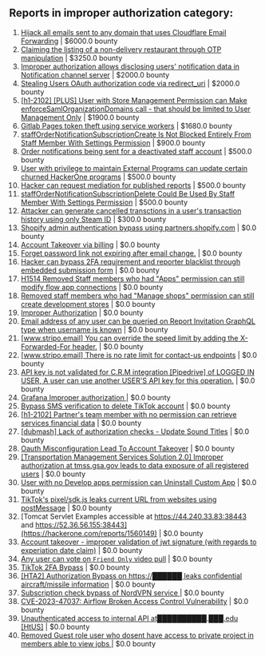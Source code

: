## Reports in improper authorization category:
1. [Hijack all emails sent to any domain that uses Cloudflare Email Forwarding](https://hackerone.com/reports/1419341) | $6000.0 bounty
2. [Claiming the listing of a non-delivery restaurant through OTP manipulation](https://hackerone.com/reports/1330529) | $3250.0 bounty
3. [Improper authorization allows disclosing users' notification data in Notification channel server](https://hackerone.com/reports/1314162) | $2000.0 bounty
4. [Stealing Users OAuth authorization code via redirect_uri](https://hackerone.com/reports/1861974) | $2000.0 bounty
5. [[h1-2102] [PLUS] User with Store Management Permission can Make enforceSamlOrganizationDomains call - that should be limited to User Management Only](https://hackerone.com/reports/1084939) | $1900.0 bounty
6. [Gitlab Pages token theft using service workers](https://hackerone.com/reports/1439552) | $1680.0 bounty
7. [staffOrderNotificationSubscriptionCreate Is Not Blocked Entirely From Staff Member With Settings Permission](https://hackerone.com/reports/1102652) | $900.0 bounty
8. [Order notifications being sent for a deactivated staff account](https://hackerone.com/reports/331223) | $500.0 bounty
9. [User with privilege to maintain External Programs can update certain churned HackerOne programs](https://hackerone.com/reports/411930) | $500.0 bounty
10. [Hacker can request mediation for published reports](https://hackerone.com/reports/412988) | $500.0 bounty
11. [staffOrderNotificationSubscriptionDelete Could Be Used By Staff Member With Settings Permission](https://hackerone.com/reports/1102660) | $500.0 bounty
12. [Attacker can generate cancelled transctions in a user's transaction history using only Steam ID](https://hackerone.com/reports/1021776) | $300.0 bounty
13. [Shopify admin authentication bypass using partners.shopify.com](https://hackerone.com/reports/270981) | $0.0 bounty
14. [Account Takeover via billing](https://hackerone.com/reports/394329) | $0.0 bounty
15. [Forget password link not expiring after email change.](https://hackerone.com/reports/411337) | $0.0 bounty
16. [Hacker can bypass 2FA requirement and reporter blacklist through embedded submission form](https://hackerone.com/reports/418767) | $0.0 bounty
17. [H1514 Removed Staff members who had "Apps" permission can still modify flow app connections](https://hackerone.com/reports/416983) | $0.0 bounty
18. [Removed staff members who had "Manage shops" permission can still create development stores](https://hackerone.com/reports/254588) | $0.0 bounty
19. [Improper Authorization](https://hackerone.com/reports/751299) | $0.0 bounty
20. [Email address of any user can be queried on Report Invitation GraphQL type when username is known](https://hackerone.com/reports/792927) | $0.0 bounty
21. [[www.stripo.email] You can override the speed limit by adding the X-Forwarded-For header.](https://hackerone.com/reports/855013) | $0.0 bounty
22. [[www.stripo.email] There is no rate limit for contact-us endpoints](https://hackerone.com/reports/856305) | $0.0 bounty
23. [API key is not validated for C.R.M integration [Pipedrive] of LOGGED IN USER, A user can use another USER'S API key for this operation.](https://hackerone.com/reports/962033) | $0.0 bounty
24. [Grafana Improper authorization ](https://hackerone.com/reports/802011) | $0.0 bounty
25. [Bypass SMS verification to delete TikTok account](https://hackerone.com/reports/964467) | $0.0 bounty
26. [[h1-2102] Partner's team member with no permission can retrieve services financial data](https://hackerone.com/reports/1091380) | $0.0 bounty
27. [[dubmash] Lack of authorization checks - Update Sound Titles](https://hackerone.com/reports/1102365) | $0.0 bounty
28. [Oauth Misconfiguration Lead To Account Takeover](https://hackerone.com/reports/1212374) | $0.0 bounty
29. [[Transportation Management Services Solution 2.0] Improper authorization at  tmss.gsa.gov leads to data exposure of all registered users](https://hackerone.com/reports/1175980) | $0.0 bounty
30. [User with no Develop apps permission can Uninstall Custom App](https://hackerone.com/reports/1466855) | $0.0 bounty
31. [TikTok's pixel/sdk.js leaks current URL from websites using postMessage](https://hackerone.com/reports/1598749) | $0.0 bounty
32. [Tomcat Servlet Examples accessible at https://44.240.33.83:38443 and https://52.36.56.155:38443](https://hackerone.com/reports/1560149) | $0.0 bounty
33. [Account takeover - improper validation of jwt signature (with regards  to experiation date claim)](https://hackerone.com/reports/1760403) | $0.0 bounty
34. [Any user can vote on `Friend Only` video pull](https://hackerone.com/reports/1793940) | $0.0 bounty
35. [TikTok 2FA Bypass](https://hackerone.com/reports/1247108) | $0.0 bounty
36. [[HTA2] Authorization Bypass on https://██████ leaks confidential aircraft/missile information](https://hackerone.com/reports/736391) | $0.0 bounty
37. [Subscription check bypass of NordVPN service ](https://hackerone.com/reports/2012443) | $0.0 bounty
38. [CVE-2023-47037: Airflow Broken Access Control Vulnerability](https://hackerone.com/reports/2249299) | $0.0 bounty
39. [Unauthenticated access to internal API at██████████.███.edu  [HtUS]](https://hackerone.com/reports/1627980) | $0.0 bounty
40. [Removed Guest role user who dosent have access to private project in members able to view jobs ](https://hackerone.com/reports/2668302) | $0.0 bounty
